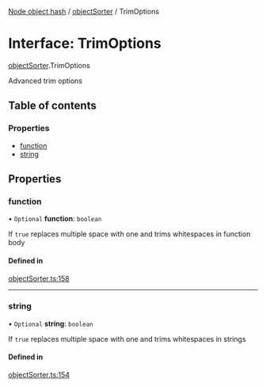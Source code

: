 [Node object hash](../README.md) / [objectSorter](../modules/objectSorter.md) / TrimOptions

# Interface: TrimOptions

[objectSorter](../modules/objectSorter.md).TrimOptions

Advanced trim options

## Table of contents

### Properties

- [function](objectSorter.TrimOptions.md#function)
- [string](objectSorter.TrimOptions.md#string)

## Properties

### function

• `Optional` **function**: `boolean`

If `true` replaces multiple space with one and trims whitespaces in function body

#### Defined in

[objectSorter.ts:158](https://github.com/SkeLLLa/node-object-hash/blob/56d25e0/src/objectSorter.ts#L158)

---

### string

• `Optional` **string**: `boolean`

If `true` replaces multiple space with one and trims whitespaces in strings

#### Defined in

[objectSorter.ts:154](https://github.com/SkeLLLa/node-object-hash/blob/56d25e0/src/objectSorter.ts#L154)
